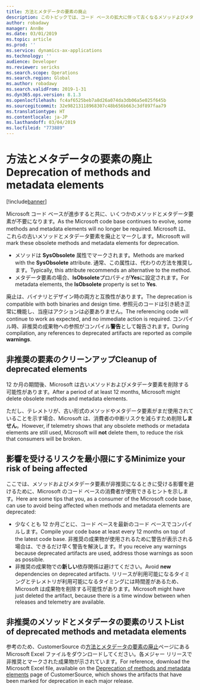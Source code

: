 ```yaml
---
title: 方法とメタデータの要素の廃止
description: このトピックでは、コード ベースの拡大に伴って古くなるメソッドよびメタデータ要素の廃止に関する情報が提供されます。
author: robadawy
manager: AnnBe
ms.date: 03/01/2019
ms.topic: article
ms.prod: ''
ms.service: dynamics-ax-applications
ms.technology: ''
audience: Developer
ms.reviewer: sericks
ms.search.scope: Operations
ms.search.region: Global
ms.author: robadawy
ms.search.validFrom: 2019-1-31
ms.dyn365.ops.version: 8.1.3
ms.openlocfilehash: fc4af6525beb7a8d26a074da3db06a5e025f645b
ms.sourcegitcommit: 32e98213118968307c48b656b663c3df897faa79
ms.translationtype: HT
ms.contentlocale: ja-JP
ms.lasthandoff: 03/04/2019
ms.locfileid: "773889"
---
```

# <a name="deprecation-of-methods-and-metadata-elements"></a><span data-ttu-id="28dd2-103">方法とメタデータの要素の廃止</span><span class="sxs-lookup"><span data-stu-id="28dd2-103">Deprecation of methods and metadata elements</span></span>

[!include[banner](../includes/banner.md)]

<span data-ttu-id="28dd2-104">Microsoft コード ベースが進歩すると共に、いくつかのメソッドとメタデータ要素が不要になります。</span><span class="sxs-lookup"><span data-stu-id="28dd2-104">As the Microsoft code base continues to evolve, some methods and metadata elements will no longer be required.</span></span> <span data-ttu-id="28dd2-105">Microsoft は、これらの古いメソッドとメタデータ要素を廃止とマークします。</span><span class="sxs-lookup"><span data-stu-id="28dd2-105">Microsoft will mark these obsolete methods and metadata elements for deprecation.</span></span>

- <span data-ttu-id="28dd2-106">メソッドは **SysObsolete** 属性でマークされます。</span><span class="sxs-lookup"><span data-stu-id="28dd2-106">Methods are marked with the **SysObsolete** attribute.</span></span> <span data-ttu-id="28dd2-107">通常、この属性は、代わりの方法を推奨します。</span><span class="sxs-lookup"><span data-stu-id="28dd2-107">Typically, this attribute recommends an alternative to the method.</span></span>
- <span data-ttu-id="28dd2-108">メタデータ要素の場合、**IsObsolete**プロパティが**Yes**に設定されます。</span><span class="sxs-lookup"><span data-stu-id="28dd2-108">For metadata elements, the **IsObsolete** property is set to **Yes**.</span></span>

<span data-ttu-id="28dd2-109">廃止は、バイナリとデザイン時の両方と互換性があります。</span><span class="sxs-lookup"><span data-stu-id="28dd2-109">The deprecation is compatible with both binaries and design time.</span></span> <span data-ttu-id="28dd2-110">参照元のコードは引き続き正常に機能し、当座はアクションは必要ありません。</span><span class="sxs-lookup"><span data-stu-id="28dd2-110">The referencing code will continue to work as expected, and no immediate action is required.</span></span> <span data-ttu-id="28dd2-111">コンパイル時、非推奨の成果物への参照がコンパイル**警告**として報告されます。</span><span class="sxs-lookup"><span data-stu-id="28dd2-111">During compilation, any references to deprecated artifacts are reported as compile **warnings**.</span></span>

## <a name="cleanup-of-deprecated-elements"></a><span data-ttu-id="28dd2-112">非推奨の要素のクリーンアップ</span><span class="sxs-lookup"><span data-stu-id="28dd2-112">Cleanup of deprecated elements</span></span>

<span data-ttu-id="28dd2-113">12 か月の期間後、Microsoft は古いメソッドおよびメタデータ要素を削除する可能性があります。</span><span class="sxs-lookup"><span data-stu-id="28dd2-113">After a period of at least 12 months, Microsoft might delete obsolete methods and metadata elements.</span></span>

<span data-ttu-id="28dd2-114">ただし、テレメトリが、古い形式のメソッドやメタデータ要素がまだ使用されていることを示す場合、Microsoft は、消費者の中断リスクを減らすため削除**しません**。</span><span class="sxs-lookup"><span data-stu-id="28dd2-114">However, if telemetry shows that any obsolete methods or metadata elements are still used, Microsoft will **not** delete them, to reduce the risk that consumers will be broken.</span></span>

## <a name="minimize-your-risk-of-being-affected"></a><span data-ttu-id="28dd2-115">影響を受けるリスクを最小限にする</span><span class="sxs-lookup"><span data-stu-id="28dd2-115">Minimize your risk of being affected</span></span>

<span data-ttu-id="28dd2-116">ここでは、メソッドおよびメタデータ要素が非推奨になるときに受ける影響を避けるために、Microsoft のコード ベースの消費者が使用できるヒントを示します。</span><span class="sxs-lookup"><span data-stu-id="28dd2-116">Here are some tips that you, as a consumer of the Microsoft code base, can use to avoid being affected when methods and metadata elements are deprecated:</span></span>

- <span data-ttu-id="28dd2-117">少なくとも 12 か月ごとに、コード ベースを最新のコード ベースでコンパイルします。</span><span class="sxs-lookup"><span data-stu-id="28dd2-117">Compile your code base at least every 12 months on top of the latest code base.</span></span> <span data-ttu-id="28dd2-118">非推奨の成果物が使用されるために警告が表示される場合は、できるだけ早く警告を解決します。</span><span class="sxs-lookup"><span data-stu-id="28dd2-118">If you receive any warnings because deprecated artifacts are used, address those warnings as soon as possible.</span></span>
- <span data-ttu-id="28dd2-119">非推奨の成果物での**新しい**依存関係は避けてください。</span><span class="sxs-lookup"><span data-stu-id="28dd2-119">Avoid **new** dependencies on deprecated artifacts.</span></span> <span data-ttu-id="28dd2-120">リリースが利用可能になるタイミングとテレメトリが利用可能になるタイミングには時間差があるため、Microsoft は成果物を削除する可能性があります。</span><span class="sxs-lookup"><span data-stu-id="28dd2-120">Microsoft might have just deleted the artifact, because there is a time window between when releases and telemetry are available.</span></span>

## <a name="list-of-deprecated-methods-and-metadata-elements"></a><span data-ttu-id="28dd2-121">非推奨のメソッドとメタデータの要素のリスト</span><span class="sxs-lookup"><span data-stu-id="28dd2-121">List of deprecated methods and metadata elements</span></span>

<span data-ttu-id="28dd2-122">参考のため、CustomerSource の[方法とメタデータの要素の廃止](https://mbs.microsoft.com/customersource/northamerica/AX/learning/documentation/how-to-articles/DeprecationMME)ページにある Microsoft Excel ファイルをダウンロードしてください。各メジャー リリースで非推奨とマークされた成果物が示されています。</span><span class="sxs-lookup"><span data-stu-id="28dd2-122">For reference, download the Microsoft Excel file, available on the [Deprecation of methods and metadata elements](https://mbs.microsoft.com/customersource/northamerica/AX/learning/documentation/how-to-articles/DeprecationMME) page of CustomerSource, which shows the artifacts that have been marked for deprecation in each major release.</span></span>
